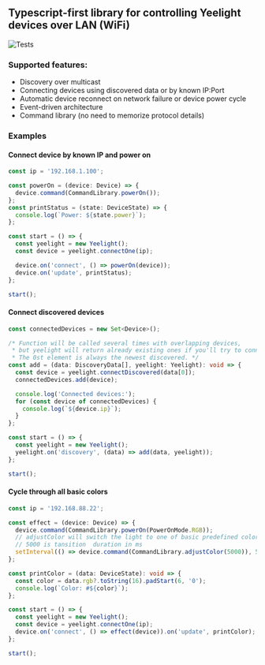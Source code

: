 ## Typescript-first library for controlling Yeelight devices over LAN (WiFi)

![Tests](https://github.com/Artiom-Karimov/yeelight-control/actions/workflows/run-tests.yml/badge.svg)

### Supported features:

- Discovery over multicast
- Connecting devices using discovered data or by known IP:Port
- Automatic device reconnect on network failure or device power cycle
- Event-driven architecture
- Command library (no need to memorize protocol details)

### Examples

#### Connect device by known IP and power on

```typescript
const ip = '192.168.1.100';

const powerOn = (device: Device) => {
  device.command(CommandLibrary.powerOn());
};
const printStatus = (state: DeviceState) => {
  console.log(`Power: ${state.power}`);
};

const start = () => {
  const yeelight = new Yeelight();
  const device = yeelight.connectOne(ip);

  device.on('connect', () => powerOn(device));
  device.on('update', printStatus);
};

start();
```

#### Connect discovered devices

```typescript
const connectedDevices = new Set<Device>();

/* Function will be called several times with overlapping devices,
 * but yeelight will return already existing ones if you'll try to connect them again.
 * The 0st element is always the newest discovered. */
const add = (data: DiscoveryData[], yeelight: Yeelight): void => {
  const device = yeelight.connectDiscovered(data[0]);
  connectedDevices.add(device);

  console.log('Connected devices:');
  for (const device of connectedDevices) {
    console.log(`${device.ip}`);
  }
};

const start = () => {
  const yeelight = new Yeelight();
  yeelight.on('discovery', (data) => add(data, yeelight));
};

start();
```

#### Cycle through all basic colors

```typescript
const ip = '192.168.88.22';

const effect = (device: Device) => {
  device.command(CommandLibrary.powerOn(PowerOnMode.RGB));
  // adjustColor will switch the light to one of basic predefined colors.
  // 5000 is tansition  duration in ms
  setInterval(() => device.command(CommandLibrary.adjustColor(5000)), 5000);
};

const printColor = (data: DeviceState): void => {
  const color = data.rgb?.toString(16).padStart(6, '0');
  console.log(`Color: #${color}`);
};

const start = () => {
  const yeelight = new Yeelight();
  const device = yeelight.connectOne(ip);
  device.on('connect', () => effect(device)).on('update', printColor);
};

start();
```
